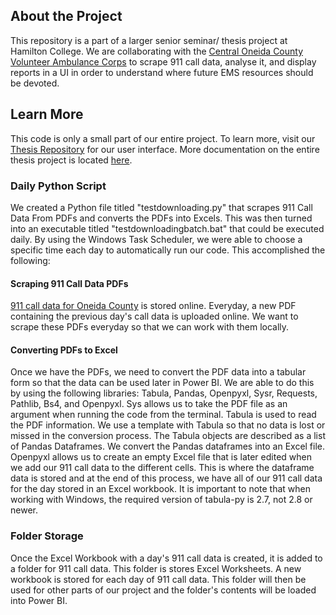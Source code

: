 ## About the Project
This repository is a part of a larger senior seminar/ thesis project at Hamilton College. We are collaborating with the [Central Oneida County Volunteer Ambulance Corps](https://www.cocvac.org/) to scrape 911 call data, analyse it, and display reports in a UI in order to understand where future EMS resources should be devoted.


## Learn More
This code is only a small part of our entire project. To learn more, visit our [Thesis Repository](https://github.com/cocvac-hamilton2023/thesis_ui) for our user interface. More documentation on the entire thesis project is located [here](https://github.com/cocvac-hamilton2023/thesis_ui/tree/main/documentation).

### Daily Python Script

We created a Python file titled "testdownloading.py" that scrapes 911 Call Data From PDFs and converts the PDFs into Excels. This was then turned into an executable titled "testdownloadingbatch.bat" that could be executed daily. By using the Windows Task Scheduler, we were able to choose a specific time each day to automatically run our code. This accomplished the following:

#### Scraping 911 Call Data PDFs

[911 call data for Oneida County](https://ocgov.net/departments/emergency-services/911-summary-report/) is stored online. Everyday, a new PDF containing the previous day's call data is uploaded online. We want to scrape these PDFs everyday so that we can work with them locally.

#### Converting PDFs to Excel

Once we have the PDFs, we need to convert the PDF data into a tabular form so that the data can be used later in Power BI. We are able to do this by using the following libraries: Tabula, Pandas, Openpyxl, Sysr, Requests, Pathlib, Bs4, and Openpyxl. Sys allows us to take the PDF file as an argument when running the code from the terminal. Tabula is used to read the PDF information. We use a template with Tabula so that no data is lost or missed in the conversion process. The Tabula objects are described as a list of Pandas Dataframes. We convert the Pandas dataframes into an Excel file. Openpyxl allows us to create an empty Excel file that is later edited when we add our 911 call data to the different cells. This is where the dataframe data is stored and at the end of this process, we have all of our 911 call data for the day stored in an Excel workbook. It is important to note that when working with Windows, the required version of tabula-py is 2.7, not 2.8 or newer.

### Folder Storage

Once the Excel Workbook with a day's 911 call data is created, it is added to a folder for 911 call data. This folder is stores Excel Worksheets. A new workbook is stored for each day of 911 call data. This folder will then be used for other parts of our project and the folder's contents will be loaded into Power BI. 
